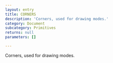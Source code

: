 ```yaml
---
layout: entry
title: CORNERS
description: 'Corners, used for drawing modes.'
category: Document
subcategory: Primitives
returns: null
parameters: []

---
```

Corners, used for drawing modes.